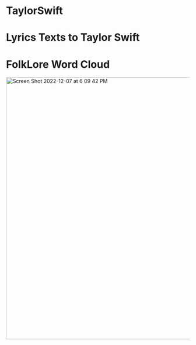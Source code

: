 # TaylorSwift


# Lyrics Texts to Taylor Swift 

# FolkLore Word Cloud

<img width="717" alt="Screen Shot 2022-12-07 at 6 09 42 PM" src="https://user-images.githubusercontent.com/11812946/206317630-d75e2dab-2ea4-4a16-9858-7bded4c89202.png">
